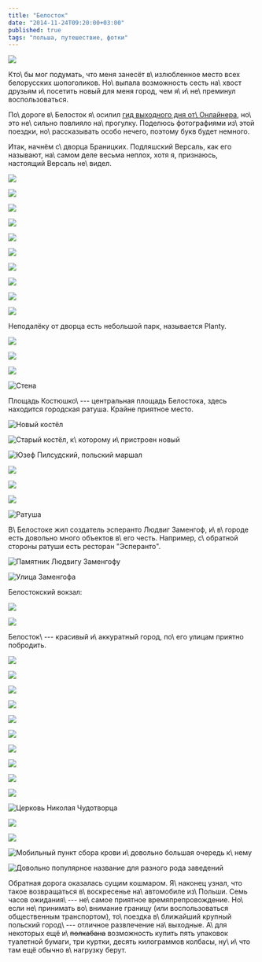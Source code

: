 ```yaml
---
title: "Белосток"
date: "2014-11-24T09:20:00+03:00"
published: true
tags: "польша, путешествие, фотки"
---
```


![](/images/travel/2014-10-bialystok/cover.jpg)

Кто\ бы мог подумать, что меня занесёт в\ излюбленное место всех белорусских шопоголиков. Но\ выпала возможность сесть
на\ хвост друзьям и\ посетить новый для меня город, чем я\ и\ не\ преминул воспользоваться.

По\ дороге в\ Белосток я\ осилил [гид выходного дня от\ Онлайнера][onliner], но\ это не\ сильно повлияло на\ прогулку.
Поделюсь фотографиями из\ этой поездки, но\ рассказывать особо нечего, поэтому букв будет немного.

<!--more-->

Итак, начнём с\ дворца Браницких. Подляшский Версаль, как его называют, на\ самом деле весьма неплох, хотя я, признаюсь,
настоящий Версаль не\ видел.

![](/images/travel/2014-10-bialystok/palac-1.jpg)

![](/images/travel/2014-10-bialystok/palac-2.jpg)

![](/images/travel/2014-10-bialystok/palac-3.jpg)

![](/images/travel/2014-10-bialystok/palac-4.jpg)

![](/images/travel/2014-10-bialystok/palac-5.jpg)

![](/images/travel/2014-10-bialystok/palac-6.jpg)

![](/images/travel/2014-10-bialystok/palac-7.jpg)

![](/images/travel/2014-10-bialystok/palac-8.jpg)

![](/images/travel/2014-10-bialystok/palac-9.jpg)

![](/images/travel/2014-10-bialystok/palac-10.jpg)

Неподалёку от дворца есть небольшой парк, называется Planty.

![](/images/travel/2014-10-bialystok/park-1.jpg)

![](/images/travel/2014-10-bialystok/park-2.jpg)

![](/images/travel/2014-10-bialystok/park-3.jpg)

![Стена](/images/travel/2014-10-bialystok/park-4.jpg "Стена")

Площадь Костюшко\ --- центральная площадь Белостока, здесь находится городская ратуша. Крайне приятное место.

![Новый костёл](/images/travel/2014-10-bialystok/central-square-1.jpg "Новый костёл")

![Старый костёл, к\ которому и\ пристроен новый](/images/travel/2014-10-bialystok/central-square-2.jpg "Старый костёл, к которому и пристроен новый")

![Юзеф Пилсудский, польский маршал](/images/travel/2014-10-bialystok/central-square-3.jpg "Юзеф Пилсудский, польский маршал")

![](/images/travel/2014-10-bialystok/central-square-4.jpg)

![](/images/travel/2014-10-bialystok/central-square-5.jpg)

![](/images/travel/2014-10-bialystok/central-square-6.jpg)

![Ратуша](/images/travel/2014-10-bialystok/central-square-townhall.jpg "Ратуша")

В\ Белостоке жил создатель эсперанто Людвиг Заменгоф, и\ в\ городе есть довольно много объектов в\ его честь. Например,
с\ обратной стороны ратуши есть ресторан "Эсперанто".

![Памятник Людвигу Заменгофу](/images/travel/2014-10-bialystok/zamenhof-1.jpg "Памятник Людвигу Заменгофу")

![Улица Заменгофа](/images/travel/2014-10-bialystok/zamenhof-2.jpg "Улица Заменгофа")

Белостокский вокзал:

![](/images/travel/2014-10-bialystok/railway-station-1.jpg)

![](/images/travel/2014-10-bialystok/railway-station-2.jpg)

Белосток\ --- красивый и\ аккуратный город, по\ его улицам приятно побродить.

![](/images/travel/2014-10-bialystok/streets-1.jpg)

![](/images/travel/2014-10-bialystok/streets-2.jpg)

![](/images/travel/2014-10-bialystok/streets-3.jpg)

![](/images/travel/2014-10-bialystok/streets-4.jpg)

![](/images/travel/2014-10-bialystok/streets-5.jpg)

![](/images/travel/2014-10-bialystok/streets-6.jpg)

![](/images/travel/2014-10-bialystok/streets-7.jpg)

![](/images/travel/2014-10-bialystok/streets-8.jpg)

![](/images/travel/2014-10-bialystok/streets-9.jpg)

![](/images/travel/2014-10-bialystok/streets-10.jpg)

![Церковь Николая Чудотворца](/images/travel/2014-10-bialystok/church-of-nikolaj-chudotvorec.jpg)

![](/images/travel/2014-10-bialystok/streets-11.jpg)

![](/images/travel/2014-10-bialystok/streets-12.jpg)

![Мобильный пункт сбора крови и\ довольно большая очередь к\ нему](/images/travel/2014-10-bialystok/streets-13.jpg "Мобильный пункт сбора крови и довольно большая очередь к нему")

![Довольно популярное название для разного рода заведений](/images/travel/2014-10-bialystok/streets-14.jpg "Довольно популярное название для разного рода заведений")

Обратная дорога оказалась сущим кошмаром. Я\ наконец узнал, что такое возвращаться в\ воскресенье на\ автомобиле
из\ Польши. Семь часов ожидания\ --- не\ самое приятное времяпрепровождение. Но\ если не\ принимать во\ внимание границу
(или воспользоваться общественным транспортом), то\ поездка в\ ближайший крупный польский город\ --- отличное
развлечение на\ выходные. А\ для некоторых ещё и\ ~~полкабана~~ возможность купить пять упаковок туалетной бумаги, три
куртки, десять килограммов колбасы, ну\ и\ что там ещё обычно в\ нагрузку берут.

[onliner]: http://realt.onliner.by/2013/10/21/bialystok
